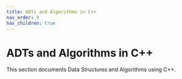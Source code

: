 ```yaml
---
title: ADTs and Algorithms in C++
nav_order: 9
has_children: true
---
```


# ADTs and Algorithms in C++

This section documents Data Structures and Algorithms using C++.
